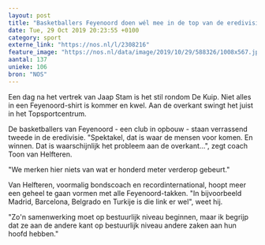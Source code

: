 ```yaml
---
layout: post
title: "Basketballers Feyenoord doen wél mee in de top van de eredivisie"
date: Tue, 29 Oct 2019 20:23:55 +0100
category: sport
externe_link: "https://nos.nl/l/2308216"
feature_image: "https://nos.nl/data/image/2019/10/29/588326/1008x567.jpg"
aantal: 137
unieke: 106
bron: "NOS"
---
```


<p>Een dag na het vertrek van Jaap Stam is het stil rondom De Kuip. Niet alles in een Feyenoord-shirt is kommer en kwel. Aan de overkant swingt het juist in het Topsportcentrum.</p>
<p>De basketballers van Feyenoord - een club in opbouw - staan verrassend tweede in de eredivisie. "Spektakel, dat is waar de mensen voor komen. En winnen. Dat is waarschijnlijk het probleem aan de overkant...", zegt coach Toon van Helfteren.</p>
<p>"We merken hier niets van wat er honderd meter verderop gebeurt."</p>
<p>Van Helfteren, voormalig bondscoach en recordinternational, hoopt meer een geheel te gaan vormen met alle Feyenoord-takken. "In bijvoorbeeld Madrid, Barcelona, Belgrado en Turkije is die link er wel", weet hij.</p>
<p>"Zo'n samenwerking moet op bestuurlijk niveau beginnen, maar ik begrijp dat ze aan de andere kant op bestuurlijk niveau andere zaken aan hun hoofd hebben."</p>
